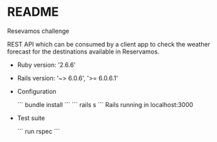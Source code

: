 # README

Resevamos challenge

REST API which can be consumed by a client app to check the weather forecast for the destinations available in Reservamos.

* Ruby version: '2.6.6'

* Rails version: '~> 6.0.6', '>= 6.0.6.1'

* Configuration

    ´´´
    bundle install
    ´´´
    ´´´
    rails s
    ´´´
Rails running in localhost:3000

* Test suite

    ´´´
    run rspec
    ´´´

